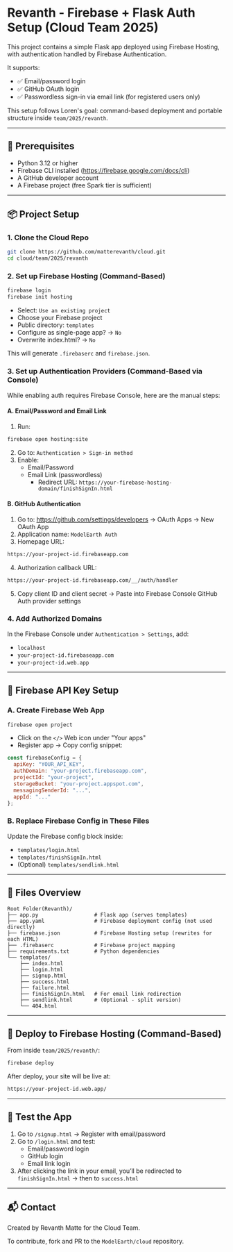 # Revanth - Firebase + Flask Auth Setup (Cloud Team 2025)

This project contains a simple Flask app deployed using Firebase Hosting, with authentication handled by Firebase Authentication.

It supports:
- ✅ Email/password login
- ✅ GitHub OAuth login
- ✅ Passwordless sign-in via email link (for registered users only)

This setup follows Loren's goal: command-based deployment and portable structure inside `team/2025/revanth`.

---

## 🔧 Prerequisites
- Python 3.12 or higher
- Firebase CLI installed (https://firebase.google.com/docs/cli)
- A GitHub developer account
- A Firebase project (free Spark tier is sufficient)

---

## 📦 Project Setup

### 1. Clone the Cloud Repo
```bash
git clone https://github.com/matterevanth/cloud.git
cd cloud/team/2025/revanth
```

### 2. Set up Firebase Hosting (Command-Based)
```bash
firebase login
firebase init hosting
```
- Select: `Use an existing project`
- Choose your Firebase project
- Public directory: `templates`
- Configure as single-page app? → `No`
- Overwrite index.html? → `No`

This will generate `.firebaserc` and `firebase.json`.

### 3. Set up Authentication Providers (Command-Based via Console)
While enabling auth requires Firebase Console, here are the manual steps:

#### A. Email/Password and Email Link
1. Run:
```bash
firebase open hosting:site
```
2. Go to: `Authentication > Sign-in method`
3. Enable:
   - Email/Password
   - Email Link (passwordless)
     - Redirect URL: `https://your-firebase-hosting-domain/finishSignIn.html`

#### B. GitHub Authentication
1. Go to: https://github.com/settings/developers → OAuth Apps → New OAuth App
2. Application name: `ModelEarth Auth`
3. Homepage URL:
```bash
https://your-project-id.firebaseapp.com
```
4. Authorization callback URL:
```bash
https://your-project-id.firebaseapp.com/__/auth/handler
```
5. Copy client ID and client secret → Paste into Firebase Console GitHub Auth provider settings

### 4. Add Authorized Domains
In the Firebase Console under `Authentication > Settings`, add:
- `localhost`
- `your-project-id.firebaseapp.com`
- `your-project-id.web.app`

---

## 🔑 Firebase API Key Setup

### A. Create Firebase Web App
```bash
firebase open project
```
- Click on the `</>` Web icon under "Your apps"
- Register app → Copy config snippet:

```js
const firebaseConfig = {
  apiKey: "YOUR_API_KEY",
  authDomain: "your-project.firebaseapp.com",
  projectId: "your-project",
  storageBucket: "your-project.appspot.com",
  messagingSenderId: "...",
  appId: "..."
};
```

### B. Replace Firebase Config in These Files
Update the Firebase config block inside:
- `templates/login.html`
- `templates/finishSignIn.html`
- (Optional) `templates/sendlink.html`

---

## 📂 Files Overview
```
Root Folder(Revanth)/
├── app.py                  # Flask app (serves templates)
├── app.yaml                # Firebase deployment config (not used directly)
├── firebase.json           # Firebase Hosting setup (rewrites for each HTML)
├── .firebaserc             # Firebase project mapping
├── requirements.txt        # Python dependencies
└── templates/
    ├── index.html
    ├── login.html
    ├── signup.html
    ├── success.html
    ├── failure.html
    ├── finishSignIn.html   # For email link redirection
    ├── sendlink.html       # (Optional - split version)
    └── 404.html
```

---

## 🚀 Deploy to Firebase Hosting (Command-Based)
From inside `team/2025/revanth/`:
```bash
firebase deploy
```

After deploy, your site will be live at:
```bash
https://your-project-id.web.app/
```

---

## 🧪 Test the App
1. Go to `/signup.html` → Register with email/password
2. Go to `/login.html` and test:
   - Email/password login
   - GitHub login
   - Email link login
3. After clicking the link in your email, you’ll be redirected to `finishSignIn.html` → then to `success.html`

---

## 📬 Contact
Created by Revanth Matte for the Cloud Team.

To contribute, fork and PR to the `ModelEarth/cloud` repository.


